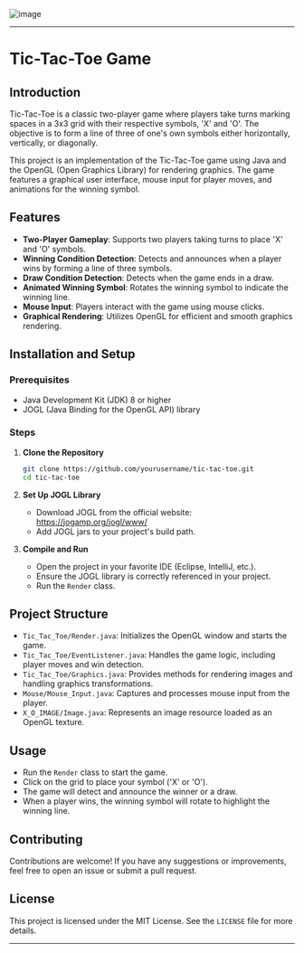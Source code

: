 ![image](https://github.com/NermeenKamal/Tic-Tac-Toe-Game/assets/114883845/cd6f7ad3-c4e6-4701-be37-b35f5db64e02)

---

# Tic-Tac-Toe Game

## Introduction

Tic-Tac-Toe is a classic two-player game where players take turns marking spaces in a 3x3 grid with their respective symbols, 'X' and 'O'. The objective is to form a line of three of one's own symbols either horizontally, vertically, or diagonally.

This project is an implementation of the Tic-Tac-Toe game using Java and the OpenGL (Open Graphics Library) for rendering graphics. The game features a graphical user interface, mouse input for player moves, and animations for the winning symbol.

## Features

- **Two-Player Gameplay**: Supports two players taking turns to place 'X' and 'O' symbols.
- **Winning Condition Detection**: Detects and announces when a player wins by forming a line of three symbols.
- **Draw Condition Detection**: Detects when the game ends in a draw.
- **Animated Winning Symbol**: Rotates the winning symbol to indicate the winning line.
- **Mouse Input**: Players interact with the game using mouse clicks.
- **Graphical Rendering**: Utilizes OpenGL for efficient and smooth graphics rendering.

## Installation and Setup

### Prerequisites

- Java Development Kit (JDK) 8 or higher
- JOGL (Java Binding for the OpenGL API) library

### Steps

1. **Clone the Repository**
   ```bash
   git clone https://github.com/yourusername/tic-tac-toe.git
   cd tic-tac-toe
   ```

2. **Set Up JOGL Library**
   - Download JOGL from the official website: https://jogamp.org/jogl/www/
   - Add JOGL jars to your project's build path.

3. **Compile and Run**
   - Open the project in your favorite IDE (Eclipse, IntelliJ, etc.).
   - Ensure the JOGL library is correctly referenced in your project.
   - Run the `Render` class.

## Project Structure

- `Tic_Tac_Toe/Render.java`: Initializes the OpenGL window and starts the game.
- `Tic_Tac_Toe/EventListener.java`: Handles the game logic, including player moves and win detection.
- `Tic_Tac_Toe/Graphics.java`: Provides methods for rendering images and handling graphics transformations.
- `Mouse/Mouse_Input.java`: Captures and processes mouse input from the player.
- `X_O_IMAGE/Image.java`: Represents an image resource loaded as an OpenGL texture.

## Usage

- Run the `Render` class to start the game.
- Click on the grid to place your symbol ('X' or 'O').
- The game will detect and announce the winner or a draw.
- When a player wins, the winning symbol will rotate to highlight the winning line.

## Contributing

Contributions are welcome! If you have any suggestions or improvements, feel free to open an issue or submit a pull request.

## License

This project is licensed under the MIT License. See the `LICENSE` file for more details.

---
